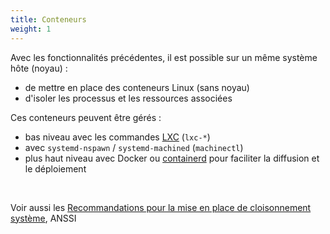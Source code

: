 ```yaml
---
title: Conteneurs
weight: 1
---
```

Avec les fonctionnalités précédentes, il est possible sur un même système hôte
(noyau) :

- de mettre en place des conteneurs Linux (sans noyau)
- d'isoler les processus et les ressources associées

Ces conteneurs peuvent être gérés :

- bas niveau avec les commandes [LXC](https://linuxcontainers.org/lxc/introduction/)
  (`lxc-*`)
- avec `systemd-nspawn` / `systemd-machined` (`machinectl`)
- plus haut niveau avec Docker ou [containerd](https://containerd.io/)
  pour faciliter la diffusion et le déploiement

<p><br/></p>

Voir aussi les [Recommandations pour la mise en place de cloisonnement
système](https://www.ssi.gouv.fr/guide-cloisonnement-systeme/), ANSSI

<aside class="notes">

</aside>
